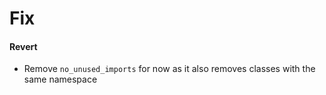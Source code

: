 # Fix

#### Revert

- Remove `no_unused_imports` for now as it also removes classes with the same namespace
